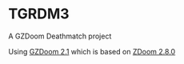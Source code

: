 # TGRDM3
A GZDoom Deathmatch project

Using [GZDoom 2.1](http://forum.drdteam.org/viewforum.php?f=23) which is based on [ZDoom 2.8.0](http://forum.zdoom.org/viewtopic.php?p=882497#p882497)
